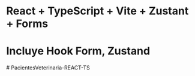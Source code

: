 # React + TypeScript + Vite + Zustant + Forms
# 
# Incluye Hook Form, Zustand


#   P a c i e n t e s V e t e r i n a r i a - R E A C T - T S 
 
 
